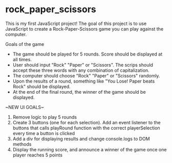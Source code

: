 # rock_paper_scissors

This is my first JavaScript project! The goal of this project is to use JavaScript to create a Rock-Paper-Scissors game you can play against the computer.

Goals of the game
- The game should be played for 5 rounds. Score should be displayed at all times.
- User should input "Rock" "Paper" or "Scissors". The scrips should accept these three words with any combination of capitalization.
- The computer should choose "Rock" "Paper" or "Scissors" randomly.
- Upon the results of a round, something like "You Lose! Paper beats Rock" should be displayed.
- At the end of the final round, the winner of the game should be displayed.


~NEW UI GOALS~
1. Remove logic to play 5 rounds
2. Create 3 buttons (one for each selection). Add an event listener to the buttons that calls playRound function with the correct playerSelection every time a button is clicked
3. Add a div for displaying results and change console.logs to DOM methods
4. Display the running score, and announce a winner of the game once one player reaches 5 points
